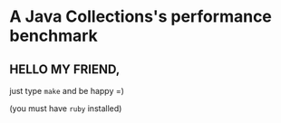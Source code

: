 A Java Collections's performance benchmark
==========================================

HELLO MY FRIEND,
----------------

just type `make` and be happy =)

  (you must have `ruby` installed)